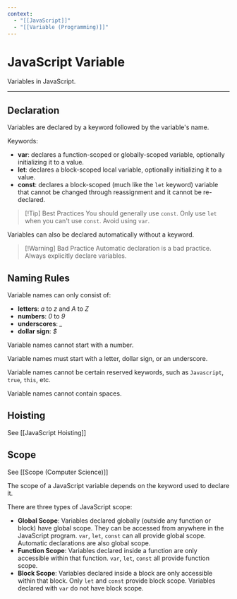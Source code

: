 ```yaml
---
context:
  - "[[JavaScript]]"
  - "[[Variable (Programming)]]"
---
```


# JavaScript Variable

Variables in JavaScript.

---

## Declaration
Variables are declared by a keyword followed by the variable's name.

Keywords:
- **var**: declares a function-scoped or globally-scoped variable, optionally initializing it to a value.
- **let**: declares a block-scoped local variable, optionally initializing it to a value.
- **const**: declares a block-scoped (much like the `let` keyword) variable that cannot be changed through reassignment and it cannot be re-declared.

> [!Tip] Best Practices
> You should generally use `const`. Only use `let` when you can't use `const`. Avoid using `var`.

Variables can also be declared automatically without a keyword.

> [!Warning] Bad Practice
> Automatic declaration is a bad practice. Always explicitly declare variables.

## Naming Rules

Variable names can only consist of:
- **letters**: _a_ to _z_ and _A_ to _Z_
- **numbers**: *0* to *9*
- **underscores**: *_*
- **dollar sign**: *$*

Variable names cannot start with a number.

Variable names must start with a letter, dollar sign, or an underscore.

Variable names cannot be certain reserved keywords, such as `Javascript`, `true`, `this`, etc.

Variable names cannot contain spaces.

## Hoisting

See [[JavaScript Hoisting]]

## Scope

See [[Scope (Computer Science)]]

The scope of a JavaScript variable depends on the keyword used to declare it.

There are three types of JavaScript scope:
- **Global Scope**: Variables declared globally (outside any function or block) have global scope. They can be accessed from anywhere in the JavaScript program. `var`, `let`, `const` can all provide global scope. Automatic declarations are also global scope.
- **Function Scope**: Variables declared inside a function are only accessible within that function. `var`, `let`, `const` all provide function scope.
- **Block Scope**: Variables declared inside a block are only accessible within that block. Only `let` and `const` provide block scope. Variables declared with `var` do not have block scope.
